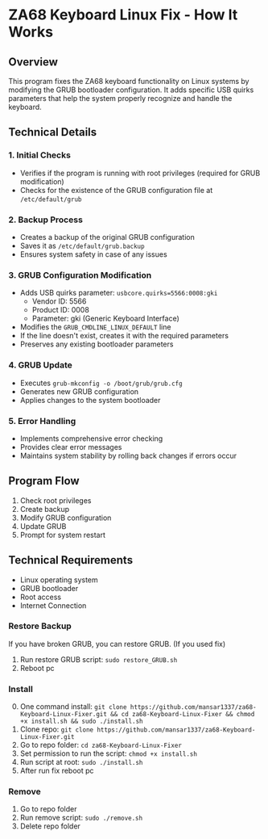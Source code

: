 # ZA68 Keyboard Linux Fix - How It Works

## Overview
This program fixes the ZA68 keyboard functionality on Linux systems by modifying the GRUB bootloader configuration. It adds specific USB quirks parameters that help the system properly recognize and handle the keyboard.

## Technical Details

### 1. Initial Checks
- Verifies if the program is running with root privileges (required for GRUB modification)
- Checks for the existence of the GRUB configuration file at `/etc/default/grub`

### 2. Backup Process
- Creates a backup of the original GRUB configuration
- Saves it as `/etc/default/grub.backup`
- Ensures system safety in case of any issues

### 3. GRUB Configuration Modification
- Adds USB quirks parameter: `usbcore.quirks=5566:0008:gki`
  - Vendor ID: 5566
  - Product ID: 0008
  - Parameter: gki (Generic Keyboard Interface)
- Modifies the `GRUB_CMDLINE_LINUX_DEFAULT` line
- If the line doesn't exist, creates it with the required parameters
- Preserves any existing bootloader parameters

### 4. GRUB Update
- Executes `grub-mkconfig -o /boot/grub/grub.cfg`
- Generates new GRUB configuration
- Applies changes to the system bootloader

### 5. Error Handling
- Implements comprehensive error checking
- Provides clear error messages
- Maintains system stability by rolling back changes if errors occur

## Program Flow
1. Check root privileges
2. Create backup
3. Modify GRUB configuration
4. Update GRUB
5. Prompt for system restart

## Technical Requirements
- Linux operating system
- GRUB bootloader
- Root access
- Internet Connection

### Restore Backup
 If you have broken GRUB, you can restore GRUB.
 (If you used fix)
 1) Run restore GRUB script: `sudo restore_GRUB.sh`
 2) Reboot pc

### Install
 0) One command install: `git clone https://github.com/mansar1337/za68-Keyboard-Linux-Fixer.git && cd za68-Keyboard-Linux-Fixer && chmod +x install.sh && sudo ./install.sh`
 1) Clone repo: `git clone https://github.com/mansar1337/za68-Keyboard-Linux-Fixer.git`
 2) Go to repo folder: `cd za68-Keyboard-Linux-Fixer`
 3) Set permission to run the script: `chmod +x install.sh`
 4) Run script at root: `sudo ./install.sh`
 5) After run fix reboot pc

### Remove
 1) Go to repo folder
 2) Run remove script: `sudo ./remove.sh`
 3) Delete repo folder


